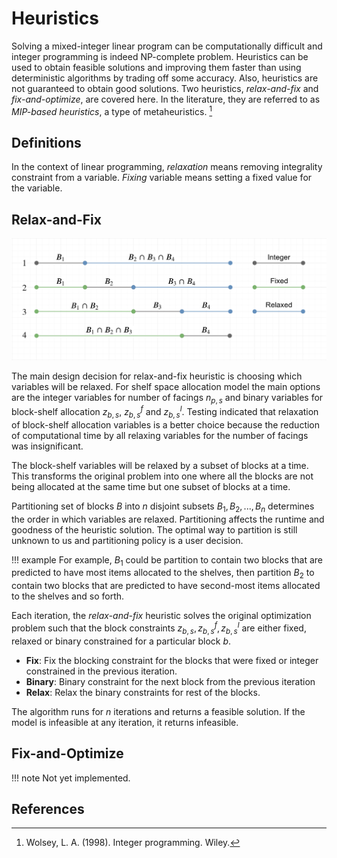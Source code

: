 # Heuristics
Solving a mixed-integer linear program can be computationally difficult and integer programming is indeed NP-complete problem. Heuristics can be used to obtain feasible solutions and improving them faster than using deterministic algorithms by trading off some accuracy. Also, heuristics are not guaranteed to obtain good solutions. Two heuristics, *relax-and-fix* and *fix-and-optimize*, are covered here. In the literature, they are referred to as *MIP-based heuristics*, a type of metaheuristics. [^Wolsey1998]

## Definitions
In the context of linear programming, *relaxation* means removing integrality constraint from a variable. *Fixing* variable means setting a fixed value for the variable.

## Relax-and-Fix
![](figures/relax-and-fix.png)

The main design decision for relax-and-fix heuristic is choosing which variables will be relaxed. For shelf space allocation model the main options are the integer variables for number of facings $n_{p,s}$ and binary variables for block-shelf allocation $z_{b,s}$, $z_{b,s}^f$ and $z_{b,s}^l$. Testing indicated that relaxation of block-shelf allocation variables is a better choice because the reduction of computational time by all relaxing variables for the number of facings was insignificant.

The block-shelf variables will be relaxed by a subset of blocks at a time. This transforms the original problem into one where all the blocks are not being allocated at the same time but one subset of blocks at a time.

Partitioning set of blocks $B$ into $n$ disjoint subsets $B_1, B_2, ..., B_n$ determines the order in which variables are relaxed. Partitioning affects the runtime and goodness of the heuristic solution. The optimal way to partition is still unknown to us and partitioning policy is a user decision.

!!! example
 For example, $B_1$ could be partition to contain two blocks that are predicted to have most items allocated to the shelves, then partition $B_2$ to contain two blocks that are predicted to have second-most items allocated to the shelves and so forth.

Each iteration, the *relax-and-fix* heuristic solves the original optimization problem such that the block constraints $z_{b,s}, z_{b,s}^f, z_{b,s}^l$ are either fixed, relaxed or binary constrained for a particular block $b$.

* **Fix**: Fix the blocking constraint for the blocks that were fixed or integer constrained in the previous iteration.
* **Binary**: Binary constraint for the next block from the previous iteration
* **Relax**: Relax the binary constraints for rest of the blocks.

The algorithm runs for $n$ iterations and returns a feasible solution. If the model is infeasible at any iteration, it returns infeasible.

## Fix-and-Optimize
!!! note
 Not yet implemented.


## References
[^Wolsey1998]: Wolsey, L. A. (1998). Integer programming. Wiley.
